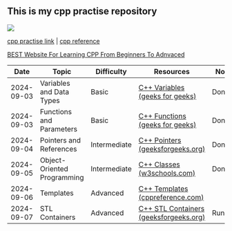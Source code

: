## This is my cpp practise repository

<img src="https://media.geeksforgeeks.org/wp-content/cdn-uploads/20191113115600/DatatypesInC.png">


[cpp practise link](https://www.geeksforgeeks.org/cpp-programming-examples/) |
[cpp reference](https://www.geeksforgeeks.org/c-plus-plus/)

[BEST Website For Learning CPP From Beginners To Adnvaced](https://www.learncpp.com/)



| Date | Topic | Difficulty | Resources | Notes |
|------|-------|------------|-----------|-------|
| 2024-09-03 | Variables and Data Types | Basic | [C++ Variables (geeks for geeks)](https://www.geeksforgeeks.org/c-data-types/) | Done |
| 2024-09-03 | Functions and Parameters | Basic | [C++ Functions (geeks for geeks)](https://www.geeksforgeeks.org/functions-in-cpp/) | Done |
| 2024-09-04 | Pointers and References | Intermediate | [C++ Pointers (geeksforgeeks.org)](https://www.geeksforgeeks.org/pointers-in-c-and-c/) |Done |
| 2024-09-05 | Object-Oriented Programming | Intermediate | [C++ Classes (w3schools.com)](https://www.w3schools.com/cpp/cpp_classes.asp) | Done |
| 2024-09-06 | Templates | Advanced | [C++ Templates (cppreference.com)](https://en.cppreference.com/w/cpp/language/templates) | |
| 2024-09-07 | STL Containers | Advanced | [C++ STL Containers (geeksforgeeks.org)](https://www.geeksforgeeks.org/containers-cpp-stl/) | Running |